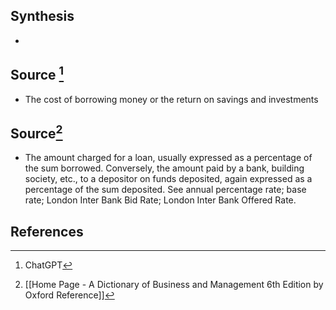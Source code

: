 ## Synthesis
- 
## Source [^1]
- The cost of borrowing money or the return on savings and investments
## Source[^2]
- The amount charged for a loan, usually expressed as a percentage of the sum borrowed. Conversely, the amount paid by a bank, building society, etc., to a depositor on funds deposited, again expressed as a percentage of the sum deposited. See annual percentage rate; base rate; London Inter Bank Bid Rate; London Inter Bank Offered Rate.
## References

[^1]: ChatGPT
[^2]: [[Home Page - A Dictionary of Business and Management 6th Edition by Oxford Reference]]